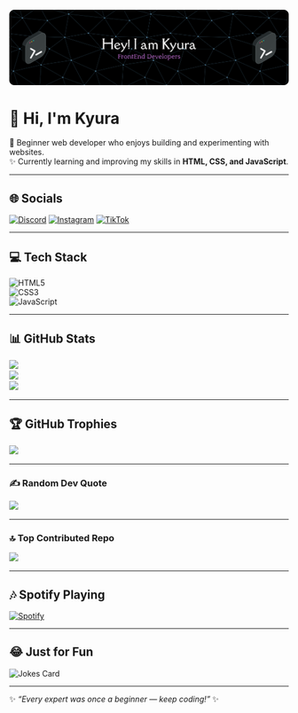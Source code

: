 <!-- Banner -->
![Banner](github-header-banner.png)

# 👋 Hi, I'm Kyura  

🌟 Beginner web developer who enjoys building and experimenting with websites.  
✨ Currently learning and improving my skills in **HTML, CSS, and JavaScript**.  

---

## 🌐 Socials
[![Discord](https://img.shields.io/badge/Discord-%237289DA.svg?logo=discord&logoColor=white)](https://discord.gg/RXqdYdQP) 
[![Instagram](https://img.shields.io/badge/Instagram-%23E4405F.svg?logo=Instagram&logoColor=white)](https://instagram.com/ammarhamshar.k) 
[![TikTok](https://img.shields.io/badge/TikTok-%23000000.svg?logo=TikTok&logoColor=white)](https://tiktok.com/@@kyuraalwaysnt)  

---

## 💻 Tech Stack
![HTML5](https://img.shields.io/badge/html5-%23E34F26.svg?style=for-the-badge&logo=html5&logoColor=white)  
![CSS3](https://img.shields.io/badge/css3-%231572B6.svg?style=for-the-badge&logo=css3&logoColor=white)  
![JavaScript](https://img.shields.io/badge/javascript-%23323330.svg?style=for-the-badge&logo=javascript&logoColor=%23F7DF1E)  

---

## 📊 GitHub Stats
![](https://github-readme-stats.vercel.app/api?username=KyuraCodes&theme=dark&hide_border=false&include_all_commits=true&count_private=true)<br/>
![](https://nirzak-streak-stats.vercel.app/?user=KyuraCodes&theme=dark&hide_border=false)<br/>
![](https://github-readme-stats.vercel.app/api/top-langs/?username=KyuraCodes&theme=dark&hide_border=false&layout=compact)

---

## 🏆 GitHub Trophies
![](https://github-profile-trophy.vercel.app/?username=KyuraCodes&theme=radical&no-frame=false&no-bg=false&margin-w=4)

---

### ✍️ Random Dev Quote
![](https://quotes-github-readme.vercel.app/api?type=horizontal&theme=radical)

---

### 🔝 Top Contributed Repo
![](https://github-contributor-stats.vercel.app/api?username=KyuraCodes&limit=5&theme=dark&combine_all_yearly_contributions=true)

---

## 🎶 Spotify Playing
[![Spotify](https://novatorem.bgstatic.vercel.app/api/spotify)](https://open.spotify.com/user/31fgh3242ih7daqduz2zgccaokce)  

---

## 😂 Just for Fun
![Jokes Card](https://readme-jokes.vercel.app/api?theme=radical)

---


✨ *“Every expert was once a beginner — keep coding!”* ✨  
